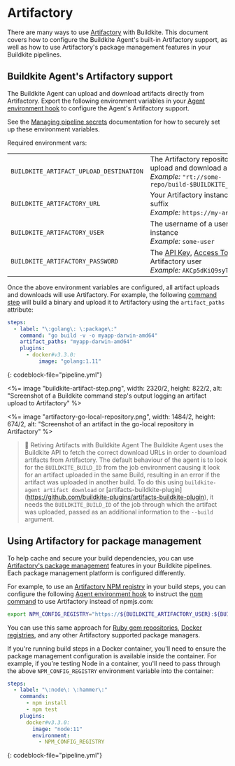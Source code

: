 # Artifactory

There are many ways to use [Artifactory](https://jfrog.com/artifactory/) with Buildkite. This document covers how to configure the Buildkite Agent's built-in Artifactory support, as well as how to use Artifactory's package management features in your Buildkite pipelines.


## Buildkite Agent's Artifactory support

The Buildkite Agent can upload and download artifacts directly from Artifactory. Export the following environment variables in your [Agent environment hook](/docs/agent/v3/hooks) to configure the Agent's Artifactory support.

See the [Managing pipeline secrets](/docs/pipelines/security/managing-secrets) documentation for how to securely set up these environment variables.

Required environment vars:

<table>
  <tr>
    <td><code>BUILDKITE_ARTIFACT_UPLOAD_DESTINATION</code></td>
    <td>
      The Artifactory repository and path that will be used to upload and download artifacts, starting with an rt:// prefix<br>
      <em>Example:</em> <code>"rt://some-repo/build-$BUILDKITE_BUILD_NUMBER/$BUILDKITE_JOB_ID/"</code><br>
    </td>
  </tr>
  <tr>
    <td><code>BUILDKITE_ARTIFACTORY_URL</code></td>
    <td>
      Your Artifactory instance URL, including the <code>/artifactory</code> suffix<br>
      <em>Example:</em> <code>https://my-artifactory-server/artifactory</code><br>
    </td>
  </tr>
  <tr>
    <td><code>BUILDKITE_ARTIFACTORY_USER</code></td>
    <td>
      The username of a user configured in your Artifactory instance<br>
      <em>Example:</em> <code>some-user</code><br>
    </td>
  </tr>
  <tr>
    <td><code>BUILDKITE_ARTIFACTORY_PASSWORD</code></td>
    <td>
      The <a href="https://www.jfrog.com/confluence/display/RTF/Updating+Your+Profile#UpdatingYourProfile-APIKey">API Key</a>, <a href="https://www.jfrog.com/confluence/display/ACC/Access+Tokens#AccessTokens-UsingTokens">Access Token</a>, or password for your Artifactory user<br>
      <em>Example:</em> <code>AKCp5dKiQ9syTzu9GFhpF3iTzDcFhYAa4...</code><br>
    </td>
  </tr>
</table>

Once the above environment variables are configured, all artifact uploads and downloads will use Artifactory. For example, the following [command step](/docs/pipelines/command-step) will build a binary and upload it to Artifactory using the `artifact_paths` attribute:

```yml
steps:
  - label: "\:golang\: \:package\:"
    command: "go build -v -o myapp-darwin-amd64"
    artifact_paths: "myapp-darwin-amd64"
    plugins:
      - docker#v3.3.0:
          image: "golang:1.11"
```
{: codeblock-file="pipeline.yml"}

<%= image "buildkite-artifact-step.png", width: 2320/2, height: 822/2, alt: "Screenshot of a Buildkite command step's output logging an artifact upload to Artifactory" %>

<%= image "artifactory-go-local-repository.png", width: 1484/2, height: 674/2, alt: "Screenshot of an artifact in the go-local repository in Artifactory" %>

> 📘 Retiving Artifacts with Buildkite Agent 
> The Buildkite Agent uses the Buildkite API to fetch the correct download URLs in order to download artifacts from Artifactory. The default behaviour of the agent is to look for the <code>BUILDKITE_BUILD_ID</code> from the job environment causing it look for an artifact uploaded in the same Build, resulting in an error if the artifact was uploaded in another build. To do this using <code>buildkite-agent artifact download</code> or [artifacts-buildkite-plugin] (https://github.com/buildkite-plugins/artifacts-buildkite-plugin), it needs the <code>BUILDKITE_BUILD_ID</code> of the job through which the artifact was uploaded, passed as an additional information to the <code>--build</code> argument. 

## Using Artifactory for package management

To help cache and secure your build dependencies, you can use [Artifactory's package management](https://www.jfrog.com/confluence/display/RTF/Package+Management) features in your Buildkite pipelines. Each package management platform is configured differently.

For example, to use an [Artifactory NPM registry](https://www.jfrog.com/confluence/display/RTF/npm+Registry?src=sidebar) in your build steps, you can configure the following [Agent environment hook](/docs/agent/v3/hooks) to instruct the [npm command](https://docs.npmjs.com/cli/npm) to use Artifactory instead of npmjs.com:

```bash
export NPM_CONFIG_REGISTRY="https://${BUILDKITE_ARTIFACTORY_USER}:${BUILDKITE_ARTIFACTORY_PASSWORD}@my-artifactory-server/artifactory/api/npm/npm-local/"
```

You can use this same approach for [Ruby gem repositories](https://www.jfrog.com/confluence/display/RTF/RubyGems+Repositories), [Docker registries](https://www.jfrog.com/confluence/display/RTF/Docker+Registry), and any other Artifactory supported package managers.

If you're running build steps in a Docker container, you'll need to ensure the package management configuration is available inside the container. For example, if you're testing Node in a container, you'll need to pass through the above `NPM_CONFIG_REGISTRY` environment variable into the container:

```yml
steps:
  - label: "\:node\: \:hammer\:"
    commands:
      - npm install
      - npm test
    plugins:
      docker#v3.3.0:
        image: "node:11"
        environment:
          - NPM_CONFIG_REGISTRY
```
{: codeblock-file="pipeline.yml"}
